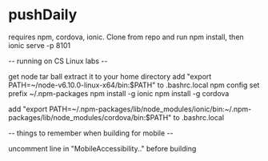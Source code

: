 # pushDaily


requires npm, cordova, ionic.
Clone from repo and run npm install, then ionic serve -p 8101

-- running on CS Linux labs --

get node tar ball
extract it to your home directory
add "export PATH=~/node-v6.10.0-linux-x64/bin:$PATH" to .bashrc.local
npm config set prefix ~/.npm-packages
npm install -g ionic
npm install -g cordova


add "export PATH=\~/.npm-packages/lib/node_modules/ionic/bin:~/.npm-packages/lib/node_modules/cordova/bin:$PATH" to .bashrc.local


-- things to remember when building for mobile --

uncomment line in "MobileAccessibility.." before building
